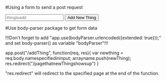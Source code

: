 #Using a form to send a post request

<form action="/addThing" method="POST">
    <input type="text" name="newthing" placeholder="thingtoadd">
    <button>Add New Thing</button>
</form>



#Use body-parser package to get form data

!!!Don't forget to add "app.use(bodyParser.urlencoded({extended: true}));" and set body-parser() as variable "bodyParser"!!!

app.post("/addThing", function(req, res){
    var newthing = req.body.namespecifiedininput;
    arrayname.push(newThing);
    res.redirect("/pagethatnewThingshowsup")
}

"res.redirect" will redirect to the specified page at the end of the function.
